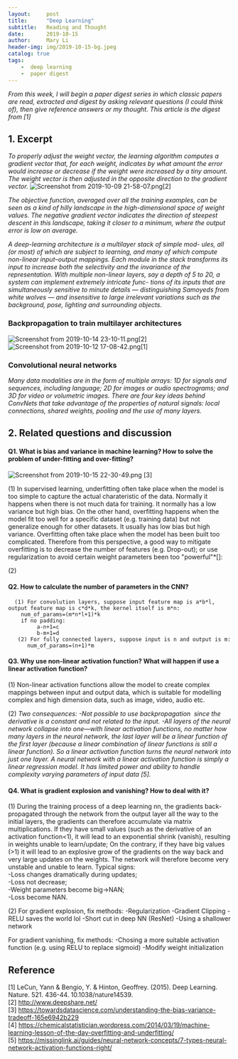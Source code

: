 ```yaml
---
layout:     post
title:      "Deep Learning"
subtitle:   Reading and Thought
date:       2019-10-15
author:     Mary Li
header-img: img/2019-10-15-bg.jpeg
catalog: true
tags: 
    -  deep learning
    -  paper digest 
---
```

_From this week, I will begin a paper digest series in which classic papers are read, extracted and digest by asking relevant questions (I could think of), then give reference answers or my thought.
 This article is the digest from [1]_

## 1. Excerpt
_To properly adjust the weight vector, the learning algorithm computes a gradient vector that, for each weight, indicates by what amount
the error would increase or decrease if the weight were increased by a tiny amount. The weight vector is then adjusted in the opposite direction to the gradient vector._
![Screenshot from 2019-10-09 21-58-07.png](https://i.loli.net/2019/10/16/LC3pmPNd6a95yB8.png)[2]

_The objective function, averaged over all the training examples, can be seen as a kind of hilly landscape in the high-dimensional space of
weight values. The negative gradient vector indicates the direction
of steepest descent in this landscape, taking it closer to a minimum,
where the output error is low on average._

_A deep-learning architecture is a multilayer stack of simple mod-
ules, all (or most) of which are subject to learning, and many of which
compute non-linear input–output mappings. Each module in the
stack transforms its input to increase both the selectivity and the
invariance of the representation. With multiple non-linear layers, say
a depth of 5 to 20, a system can implement extremely intricate func-
tions of its inputs that are simultaneously sensitive to minute details
— distinguishing Samoyeds from white wolves — and insensitive to
large irrelevant variations such as the background, pose, lighting and
surrounding objects._

### Backpropagation to train multilayer architectures 
![Screenshot from 2019-10-14 23-10-11.png](https://i.loli.net/2019/10/16/pICHxlbNjvskyQg.png)[2]
![Screenshot from 2019-10-12 17-08-42.png](https://i.loli.net/2019/10/16/MfDBzXS6wiaEqnP.png)[1]


### Convolutional neural networks

_Many data modalities are in the form of multiple arrays: 1D for signals and
sequences, including language; 2D for images or audio spectrograms;
and 3D for video or volumetric images. There are four key ideas
behind ConvNets that take advantage of the properties of natural
signals: local connections, shared weights, pooling and the use of
many layers._

## 2. Related questions and discussion 

#### Q1. What is bias and variance in machine learning?  How to solve the problem of under-fitting and over-fitting?
![Screenshot from 2019-10-15 22-30-49.png](https://i.loli.net/2019/10/16/OPiz863yUqhIKxG.png) [3]

(1) In supervised learning, underfitting often take place when the model is too simple to capture the actual charateristic of the data. Normally it happens when there is not much data for training. It normally has a low variance but high bias.
On the other hand, overfitting happens when the model fit too well for a specific dataset (e.g. training data) but not generalize enough for other datasets. It usually has low bias but high variance. Overfitting often take place when the model
has been built too complicated. Therefore from this perspective, a good way to mitigate overfitting is to decrease the number of features (e.g. Drop-out); or use regularization to avoid certain weight parameters been too "powerful"*[]: 

(2) 
#### Q2. How to calculate the number of parameters in the CNN?
      (1) For convolution layers, suppose input feature map is a*b*l, output feature map is c*d*k, the kernel itself is m*n:
        num_of_params=(m*n*l+1)*k
        if no padding:
             a-n+1=c
             b-m+1=d
       (2) For fully connected layers, suppose input is n and output is m:
          num_of_params=(n+1)*m


#### Q3. Why use non-linear activation function? What will happen if use a linear activation function?

(1) Non-linear activation functions allow the model to create complex mappings between input and output data, which is suitable for modelling complex and high dimension data, such as image, video, audio etc. 

(2) _Two consequences:
-Not possible to use backpropagation  since the derivative is a constant and not related to the input. 
-All layers of the neural network collapse into one—with linear activation functions, no matter how many layers in the neural network, the last layer will be a linear function of the first layer (because a linear combination of linear functions is still a linear function).
  So a linear activation function turns the neural network into just one layer. A neural network with a linear activation function is simply a linear regression model. It has limited power and ability to handle complexity varying parameters of input data [5]._

#### Q4. What is gradient explosion and vanishing? How to deal with it?
(1) During the training process of a deep learning nn, the gradients back-propagated through the network from the output layer all the way to the initial layers, the gradients can therefore accumulate via matrix multiplications.
If they have small values (such as the derivative of an activation function<1), it will lead to an exponential shrink (vanish), resulting in weights unable to learn/update;
On the contrary, if they have big values (>1) it will lead to an explosive grow of the gradients on the way back and very large updates on the weights. The network will therefore become very unstable and unable to learn.  Typical signs:<br>
-Loss changes dramatically during updates;<br>
-Loss not decrease; <br>
-Weight parameters become big->NAN; <br>
-Loss become NAN. <br>

(2) For gradient explosion, fix methods:
-Regularization
-Gradient Clipping
-RELU saves the world lol
-Short cut in deep NN (ResNet)
-Using a shallower network

For gradient vanishing, fix methods:
-Chosing a more suitable activation function (e.g. using RELU to replace sigmoid)
-Modify weight initialization



## Reference
[1] LeCun, Yann & Bengio, Y. & Hinton, Geoffrey. (2015). Deep Learning. Nature. 521. 436-44. 10.1038/nature14539. <br>
[2] http://www.deepshare.net/ <br>
[3] https://towardsdatascience.com/understanding-the-bias-variance-tradeoff-165e6942b229 <br>
[4] https://chemicalstatistician.wordpress.com/2014/03/19/machine-learning-lesson-of-the-day-overfitting-and-underfitting/ <br>
[5] https://missinglink.ai/guides/neural-network-concepts/7-types-neural-network-activation-functions-right/ <br>
